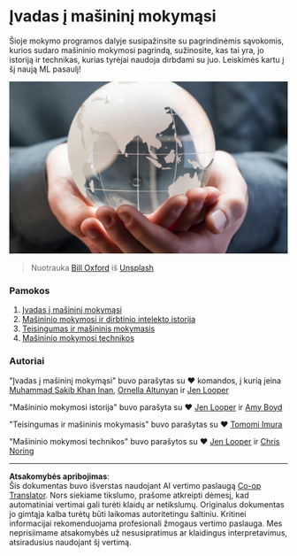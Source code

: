 <!--
CO_OP_TRANSLATOR_METADATA:
{
  "original_hash": "cf8ecc83f28e5b98051d2179eca08e08",
  "translation_date": "2025-09-03T17:33:31+00:00",
  "source_file": "1-Introduction/README.md",
  "language_code": "lt"
}
-->
# Įvadas į mašininį mokymąsi

Šioje mokymo programos dalyje susipažinsite su pagrindinėmis sąvokomis, kurios sudaro mašininio mokymosi pagrindą, sužinosite, kas tai yra, jo istoriją ir technikas, kurias tyrėjai naudoja dirbdami su juo. Leiskimės kartu į šį naują ML pasaulį!

![globe](../../../translated_images/globe.59f26379ceb40428672b4d9a568044618a2bf6292ecd53a5c481b90e3fa805eb.lt.jpg)
> Nuotrauka <a href="https://unsplash.com/@bill_oxford?utm_source=unsplash&utm_medium=referral&utm_content=creditCopyText">Bill Oxford</a> iš <a href="https://unsplash.com/s/photos/globe?utm_source=unsplash&utm_medium=referral&utm_content=creditCopyText">Unsplash</a>
  
### Pamokos

1. [Įvadas į mašininį mokymąsi](1-intro-to-ML/README.md)
1. [Mašininio mokymosi ir dirbtinio intelekto istorija](2-history-of-ML/README.md)
1. [Teisingumas ir mašininis mokymasis](3-fairness/README.md)
1. [Mašininio mokymosi technikos](4-techniques-of-ML/README.md)
### Autoriai

"Įvadas į mašininį mokymąsi" buvo parašytas su ♥️ komandos, į kurią įeina [Muhammad Sakib Khan Inan](https://twitter.com/Sakibinan), [Ornella Altunyan](https://twitter.com/ornelladotcom) ir [Jen Looper](https://twitter.com/jenlooper)

"Mašininio mokymosi istorija" buvo parašyta su ♥️ [Jen Looper](https://twitter.com/jenlooper) ir [Amy Boyd](https://twitter.com/AmyKateNicho)

"Teisingumas ir mašininis mokymasis" buvo parašytas su ♥️ [Tomomi Imura](https://twitter.com/girliemac) 

"Mašininio mokymosi technikos" buvo parašytos su ♥️ [Jen Looper](https://twitter.com/jenlooper) ir [Chris Noring](https://twitter.com/softchris)

---

**Atsakomybės apribojimas**:  
Šis dokumentas buvo išverstas naudojant AI vertimo paslaugą [Co-op Translator](https://github.com/Azure/co-op-translator). Nors siekiame tikslumo, prašome atkreipti dėmesį, kad automatiniai vertimai gali turėti klaidų ar netikslumų. Originalus dokumentas jo gimtąja kalba turėtų būti laikomas autoritetingu šaltiniu. Kritinei informacijai rekomenduojama profesionali žmogaus vertimo paslauga. Mes neprisiimame atsakomybės už nesusipratimus ar klaidingus interpretavimus, atsiradusius naudojant šį vertimą.